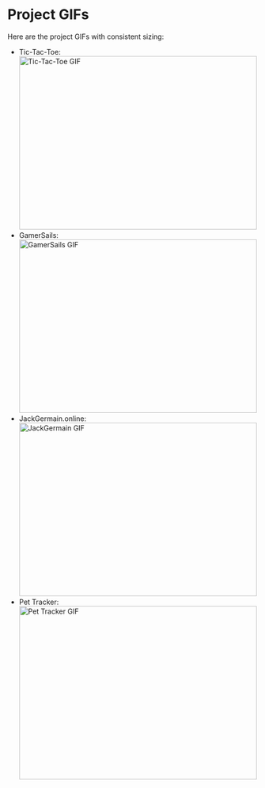 # Project GIFs

Here are the project GIFs with consistent sizing:

- Tic-Tac-Toe: <img src="https://s14.gifyu.com/images/bHShM.gif" width="100%" height="350" alt="Tic-Tac-Toe GIF"/>
- GamerSails: <img src="https://s14.gifyu.com/images/bHShI.gif" width="100%" height="350" alt="GamerSails GIF"/>
- JackGermain.online: <img src="https://s14.gifyu.com/images/bHShR.gif" width="100%" height="350" alt="JackGermain GIF"/>
- Pet Tracker: <img src="https://s14.gifyu.com/images/bHSha.gif" width="100%" height="350" alt="Pet Tracker GIF"/>